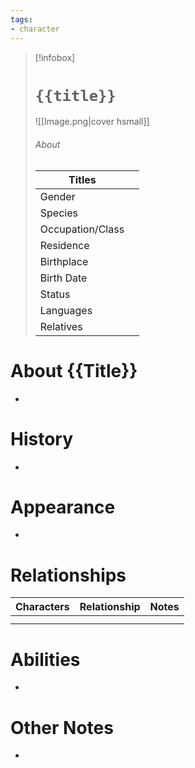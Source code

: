 ```yaml
---
tags:
- character
---
```

> [!infobox]
> # `{{title}}`
> ![[Image.png|cover hsmall]]
> ###### About
> | Titles |  |
> | ---- | ---- |
> | Gender |  |
> | Species |  |
> | Occupation/Class | |
> | Residence |  |
> | Birthplace |  |
> | Birth Date |   |
> | Status |  |
> | Languages |  |
> | Relatives |   |
# About {{Title}}
-
# History
-
# Appearance
-
# Relationships
| Characters | Relationship | Notes |
| ---------- | ------------ | ----- |
|            |              |       |
|            |              |       |

# Abilities
-
# Other Notes
-